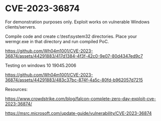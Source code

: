 # CVE-2023-36874

For demonstration purposes only. Exploit works on vulnerable Windows clients/servers.

Compile code and create c:\test\system32 directories. Place your wermgr.exe in that directory and run compiled PoC.


https://github.com/Wh04m1001/CVE-2023-36874/assets/44291883/417d1384-4f3f-42c0-9e07-80d4347ed9c7


Testing on windows 10 19045.2006


https://github.com/Wh04m1001/CVE-2023-36874/assets/44291883/483c37bc-874f-4a5c-80fd-b962057d7215





Resources:

https://www.crowdstrike.com/blog/falcon-complete-zero-day-exploit-cve-2023-36874/

https://msrc.microsoft.com/update-guide/vulnerability/CVE-2023-36874
